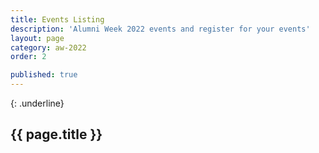 ```yaml
---
title: Events Listing
description: 'Alumni Week 2022 events and register for your events'
layout: page
category: aw-2022
order: 2

published: true
---
```

{: .underline}
## {{ page.title }}
